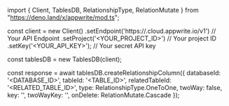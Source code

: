 import { Client, TablesDB, RelationshipType, RelationMutate } from "https://deno.land/x/appwrite/mod.ts";

const client = new Client()
    .setEndpoint('https://<REGION>.cloud.appwrite.io/v1') // Your API Endpoint
    .setProject('<YOUR_PROJECT_ID>') // Your project ID
    .setKey('<YOUR_API_KEY>'); // Your secret API key

const tablesDB = new TablesDB(client);

const response = await tablesDB.createRelationshipColumn({
    databaseId: '<DATABASE_ID>',
    tableId: '<TABLE_ID>',
    relatedTableId: '<RELATED_TABLE_ID>',
    type: RelationshipType.OneToOne,
    twoWay: false,
    key: '',
    twoWayKey: '',
    onDelete: RelationMutate.Cascade
});
